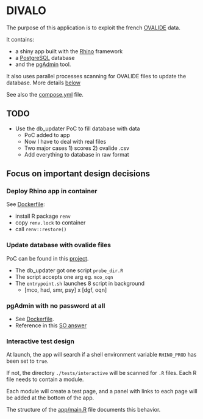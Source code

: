 # DIVALO
The purpose of this application is to exploit the french [OVALIDE][1] data.

It contains:
  - a shiny app built with the [Rhino][2] framework
  - a [PostgreSQL][3] database
  - and the [pgAdmin][4] tool.

It also uses parallel processes scanning for OVALIDE files to update the database. More details [below](#update-database-with-ovalide-files)

See also the [compose.yml][5] file.

## TODO

- Use the db_updater PoC to fill database with data
  - PoC added to app
  - Now I have to deal with real files
  - Two major cases 1) scores 2) ovalide .csv
  - Add everything to database in raw format


## Focus on important design decisions

### Deploy Rhino app in container

See [Dockerfile](./Dockerfile):
+ install R package `renv`
+ copy `renv.lock` to container
+ call `renv::restore()`

### Update database with ovalide files

PoC can be found in this [project][6].

- The db_updater got one script `probe_dir.R`
- The script accepts one arg eg. `mco_oqn`
- The `entrypoint.sh` launches 8 script in background
  - [mco, had, smr, psy]  x  [dgf, oqn]

### pgAdmin with no password at all

+ See [Dockerfile](./pgadmin/Dockerfile).
+ Reference in this [SO answer][7]

### Interactive test design

At launch, the app will search if a shell  environment variable `RHINO_PROD` has been set to `true`.

If not, the directory `./tests/interactive` will be scanned for `.R` files. Each R file needs to contain a module.

Each module will create a test page, and a panel with links to each page will be added at the bottom of the app.

The structure of the [app/main.R][8] file documents this behavior.


[1]: https://appsilon.github.io/rhino/index.html
[2]: https://www.atih.sante.fr/ovalide-outil-de-validation-des-donnees-des-etablissements-de-sante
[3]: https://www.postgresql.org/
[4]: https://www.pgadmin.org/
[5]: ./compose.yml
[6]: ../draft/PoC_db_updater_with_one_R_process_by_nature
[7]: https://stackoverflow.com/a/77016748/6537892
[8]: app/main.R
